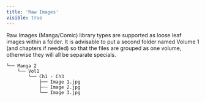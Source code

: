 ```yaml
---
title: 'Raw Images'
visible: true
---
```


Raw Images (Manga/Comic) library types are supported as loose leaf images within a folder. It is advisable to put a second folder named Volume 1 (and chapters if needed) so that the files are grouped as one volume, otherwise they will all be separate specials.
```
└── Manga 2
    └── Vol1
        └── Ch1 - Ch3
            ├── Image 1.jpg
            ├── Image 2.jpg
            └── Image 3.jpg
```
